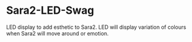# Sara2-LED-Swag

LED display to add esthetic to Sara2. LED will display variation of colours when Sara2 will move around or emotion.
